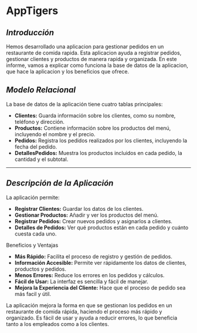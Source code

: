 # AppTigers
***Introducción***
---
Hemos desarrollado una aplicacion para gestionar pedidos en un restaurante de comida rapida. Esta aplicacion ayuda a registrar pedidos, gestionar clientes y productos de manera rapida y organizada. En este informe, vamos a explicar como funciona la base de datos de la aplicacion, que hace la aplicacion y los beneficios que ofrece.

***Modelo Relacional***
-----
La base de datos de la aplicación tiene cuatro tablas principales:

- **Clientes:** Guarda información sobre los clientes, como su nombre, teléfono y dirección.
- **Productos:** Contiene información sobre los productos del menú, incluyendo el nombre y el precio.
- **Pedidos:** Registra los pedidos realizados por los clientes, incluyendo la fecha del pedido.
- **DetallesPedidos:** Muestra los productos incluidos en cada pedido, la cantidad y el subtotal.

---
***Descripción de la Aplicación***
--
La aplicación permite:

- **Registrar Clientes:** Guardar los datos de los clientes.
- **Gestionar Productos:** Añadir y ver los productos del menú.
- **Registrar Pedidos:** Crear nuevos pedidos y asignarlos a clientes.
- **Detalles de Pedidos:** Ver qué productos están en cada pedido y cuánto cuesta cada uno.

Beneficios y Ventajas
- **Más Rápido:** Facilita el proceso de registro y gestión de pedidos.
- **Información Accesible:** Permite ver rápidamente los datos de clientes, productos y pedidos. 
- **Menos Errores:** Reduce los errores en los pedidos y cálculos.
- **Fácil de Usar:** La interfaz es sencilla y fácil de manejar.
- **Mejora la Experiencia del Cliente:** Hace que el proceso de pedido sea más facil y útil.


La aplicación mejora la forma en que se gestionan los pedidos en un restaurante de comida rápida, haciendo el proceso más rápido y organizado. Es fácil de usar y ayuda a reducir errores, lo que beneficia tanto a los empleados como a los clientes.
